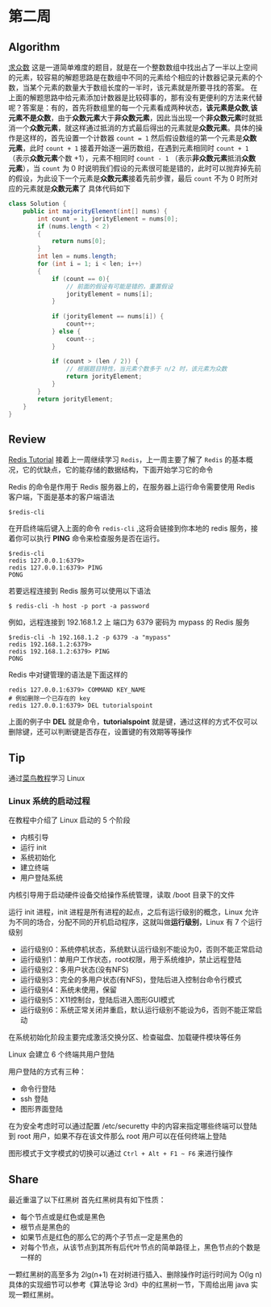 # 第二周
## Algorithm
[求众数](https://leetcode-cn.com/explore/interview/card/top-interview-quesitons-in-2018/261/before-you-start/1107/)
这是一道简单难度的题目，就是在一个整数数组中找出占了一半以上空间的元素，较容易的解题思路是在数组中不同的元素给个相应的计数器记录元素的个数，当某个元素的数量大于数组长度的一半时，该元素就是所要寻找的答案。
在上面的解题思路中给元素添加计数器是比较碍事的，那有没有更便利的方法来代替呢？答案是：有的，首先将数组里的每一个元素看成两种状态，**该元素是众数**,**该元素不是众数**，由于**众数元素**大于**非众数元素**，因此当出现一个**非众数元素**时就抵消一个**众数元素**，就这样通过抵消的方式最后得出的元素就是**众数元素**。具体的操作是这样的，首先设置一个计数器 `count = 1` 然后假设数组的第一个元素是**众数元素**，此时 `count + 1` 接着开始逐一遍历数组，在遇到元素相同时 `count + 1` （表示**众数元素**个数 +1），元素不相同时 `count - 1` （表示**非众数元素**抵消**众数元素**），当 `count` 为 0 时说明我们假设的元素很可能是错的，此时可以抛弃掉先前的假设，为此设下一个元素是**众数元素**接着先前步骤，最后 `count` 不为 0 时所对应的元素就是**众数元素**了
具体代码如下
```java
class Solution {
    public int majorityElement(int[] nums) {
        int count = 1, jorityElement = nums[0];
        if (nums.length < 2)
        {
            return nums[0];
        }
        int len = nums.length;
        for (int i = 1; i < len; i++)
        {
            if (count == 0){
                // 前面的假设有可能是错的，重置假设
                jorityElement = nums[i];
            }
            
            if (jorityElement == nums[i]) {
                count++;
            } else {
                count--;
            }
            
            if (count > (len / 2)) {
                // 根据题目特性，当元素个数多于 n/2 时，该元素为众数
                return jorityElement;
            }
        }
        return jorityElement;
    }
}
```

## Review
[Redis Tutorial](https://www.tutorialspoint.com/redis/redis_commands.htm)
接着上一周继续学习 `Redis`，上一周主要了解了 `Redis` 的基本概况，它的优缺点，它的能存储的数据结构，下面开始学习它的命令

Redis 的命令是作用于 Redis 服务器上的，在服务器上运行命令需要使用 Redis 客户端，下面是基本的客户端语法
```shell
$redis-cli 
```
在开启终端后键入上面的命令 `redis-cli` ,这将会链接到你本地的 redis 服务，接着你可以执行 **PING** 命令来检查服务是否在运行。
```shell
$redis-cli 
redis 127.0.0.1:6379> 
redis 127.0.0.1:6379> PING  
PONG
```
若要远程连接到 Redis 服务可以使用以下语法
```shell
$ redis-cli -h host -p port -a password
```
例如，远程连接到 192.168.1.2 上 端口为 6379 密码为 mypass 的 Redis 服务
```shell
$redis-cli -h 192.168.1.2 -p 6379 -a "mypass" 
redis 192.168.1.2:6379> 
redis 192.168.1.2:6379> PING  
PONG
```

Redis 中对键管理的语法是下面这样的
```shell
redis 127.0.0.1:6379> COMMAND KEY_NAME
# 例如删除一个已存在的 key 
redis 127.0.0.1:6379> DEL tutorialspoint
```
上面的例子中 **DEL** 就是命令，**tutorialspoint** 就是键，通过这样的方式不仅可以删除键，还可以判断键是否存在，设置键的有效期等等操作

## Tip
通过[菜鸟教程](http://www.runoob.com/linux/linux-system-boot.html)学习 Linux 
### Linux 系统的启动过程
在教程中介绍了 Linux 启动的 5 个阶段
- 内核引导
- 运行 init
- 系统初始化
- 建立终端
- 用户登陆系统
  
内核引导用于启动硬件设备交给操作系统管理，读取 /boot 目录下的文件

运行 init 进程，init 进程是所有进程的起点，之后有运行级别的概念，Linux 允许为不同的场合，分配不同的开机启动程序，这就叫做**运行级别**，Linux 有 7 个运行级别
- 运行级别0：系统停机状态，系统默认运行级别不能设为0，否则不能正常启动
- 运行级别1：单用户工作状态，root权限，用于系统维护，禁止远程登陆
- 运行级别2：多用户状态(没有NFS)
- 运行级别3：完全的多用户状态(有NFS)，登陆后进入控制台命令行模式
- 运行级别4：系统未使用，保留
- 运行级别5：X11控制台，登陆后进入图形GUI模式
- 运行级别6：系统正常关闭并重启，默认运行级别不能设为6，否则不能正常启动

在系统初始化阶段主要完成激活交换分区、检查磁盘、加载硬件模块等任务

Linux 会建立 6 个终端共用户登陆

用户登陆的方式有三种：
- 命令行登陆
- ssh 登陆
- 图形界面登陆
  
在为安全考虑时可以通过配置 /etc/securetty 中的内容来指定哪些终端可以登陆到 root 用户，如果不存在该文件那么 root 用户可以在任何终端上登陆

图形模式于文字模式的切换可以通过 `Ctrl + Alt + F1 ~ F6` 来进行操作

## Share
最近重温了以下红黑树
首先红黑树具有如下性质：
- 每个节点或是红色或是黑色
- 根节点是黑色的
- 如果节点是红色的那么它的两个子节点一定是黑色的
- 对每个节点，从该节点到其所有后代叶节点的简单路径上，黑色节点的个数是一样的

一颗红黑树的高至多为 2lg(n+1) 在对树进行插入、删除操作时运行时间为 O(lg n) 
具体的实现细节可以参考《算法导论 3rd》中的红黑树一节，下周给出用 java 实现一颗红黑树。